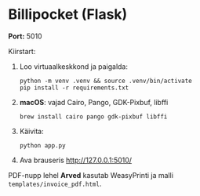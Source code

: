 # Billipocket (Flask)
**Port:** 5010

Kiirstart:
1. Loo virtuaalkeskkond ja paigalda:
   ```
   python -m venv .venv && source .venv/bin/activate
   pip install -r requirements.txt
   ```
2. **macOS**: vajad Cairo, Pango, GDK-Pixbuf, libffi
   ```
   brew install cairo pango gdk-pixbuf libffi
   ```
3. Käivita:
   ```
   python app.py
   ```
4. Ava brauseris http://127.0.0.1:5010/

PDF-nupp lehel **Arved** kasutab WeasyPrinti ja malli `templates/invoice_pdf.html`.
